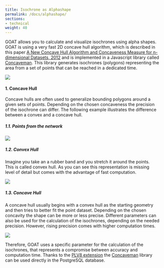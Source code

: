 ```yaml
---
title: Isochrone as Alphashape
permalink: /docs/alphashape/
sections:
- technical
weight: 40
---
```


GOAT allows you to calculate and visualize isochrones using alpha shapes. GOAT is using a very fast 2D concave hull algorithm, which is described in this paper  [A New Concave Hull Algorithm and Concaveness Measure for n-dimensional Datasets, 2012](https://journal.iis.sinica.edu.tw/paper/1/100295-3.pdf?cd=2217EEBB7C44EDA26) and is implemented in a Javascript library called [Concaveman](https://github.com/mapbox/concaveman). This library generates isochrones (polygons) representing the area from a set of points that can be reached in a dedicated time.

![](/images/docs/technical_documentation/alphashape/isochrone_as_alphashape.png)

#### 1. Concave Hull
Concave hulls are often used to generalize bounding polygons around a given sets of points. Depending on the chosen concaveness the precision of the isochrone can differ. The following example illustrates the difference between a convex and a concave hull. 

##### 1.1. Points from the network

![](/images/docs/technical_documentation/alphashape/set_points.png)

##### 1.2. Convex Hull 
Imagine you take an a rubber band and you stretch it around the points. This is called convex hull. As you can see this representation is missing level of detail but comes with the advantage of fast computation. 

![](/images/docs/technical_documentation/alphashape/convex_hull.png)

##### 1.3. Concave Hull
A concave hull usually begins with a convex hull as the starting geometry and then tries to better fit the point dataset. Depending on the chosen concavity the shape can be more or less precise. Different parameters can also be used for the calculation of the isochrones, depending on the needed precision. However, rising precision comes with higher computation times. 

![](/images/docs/technical_documentation/alphashape/concave_hull.png)

Therefore, GOAT uses a specific parameter for the calculation of the isochrones, that represents a compromise between accuracy and computation time. Thanks to the [PLV8 extension](https://github.com/plv8/plv8) the [Concaveman](https://github.com/mapbox/concaveman) library can be used directly in the PostgreSQL database.








